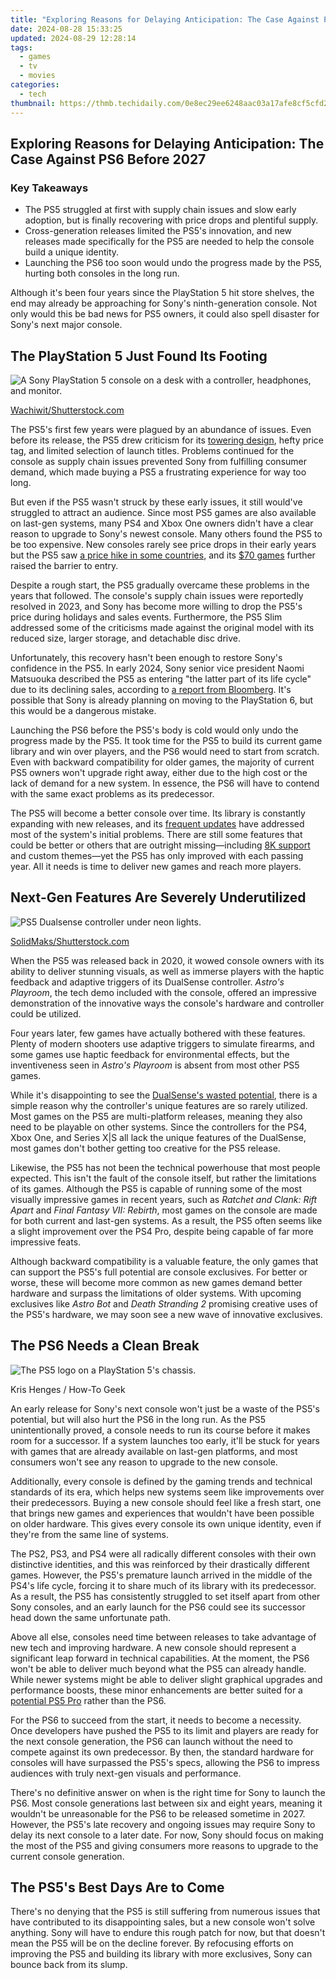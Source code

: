 ```yaml
---
title: "Exploring Reasons for Delaying Anticipation: The Case Against PS6 Before 2027"
date: 2024-08-28 15:33:25
updated: 2024-08-29 12:28:14
tags:
  - games
  - tv
  - movies
categories:
  - tech
thumbnail: https://thmb.techidaily.com/0e8ec29ee6248aac03a17afe8cf5cfd2ec9d4e36dfc8648cae868f4622fb576a.jpg
---
```


## Exploring Reasons for Delaying Anticipation: The Case Against PS6 Before 2027

### Key Takeaways

* The PS5 struggled at first with supply chain issues and slow early adoption, but is finally recovering with price drops and plentiful supply.
* Cross-generation releases limited the PS5's innovation, and new releases made specifically for the PS5 are needed to help the console build a unique identity.
* Launching the PS6 too soon would undo the progress made by the PS5, hurting both consoles in the long run.

 Although it's been four years since the PlayStation 5 hit store shelves, the end may already be approaching for Sony's ninth-generation console. Not only would this be bad news for PS5 owners, it could also spell disaster for Sony's next major console.

##  The PlayStation 5 Just Found Its Footing

![A Sony PlayStation 5 console on a desk with a controller, headphones, and monitor.](https://static1.howtogeekimages.com/wordpress/wp-content/uploads/2022/12/shutterstock_2183185269.jpg) 

[Wachiwit/Shutterstock.com](https://www.shutterstock.com/image-photo/bangkok-thailand-july-27-2022-playstation-2183185269)

 The PS5's first few years were plagued by an abundance of issues. Even before its release, the PS5 drew criticism for its [towering design](https://extra-guidance.techidaily.com/new-shade-savvy-mastering-the-art-of-color-adjustment-with-ease/), hefty price tag, and limited selection of launch titles. Problems continued for the console as supply chain issues prevented Sony from fulfilling consumer demand, which made buying a PS5 a frustrating experience for way too long.

 But even if the PS5 wasn't struck by these early issues, it still would've struggled to attract an audience. Since most PS5 games are also available on last-gen systems, many PS4 and Xbox One owners didn't have a clear reason to upgrade to Sony's newest console. Many others found the PS5 to be too expensive. New consoles rarely see price drops in their early years but the PS5 saw [a price hike in some countries](https://android-location-track.techidaily.com/top-5-tracking-apps-to-track-samsung-galaxy-a05s-without-them-knowing-drfone-by-drfone-virtual-android/), and its [$70 games](https://screen-activity-recording.techidaily.com/vdq-quickscreen-recorder-report-in-depth-analysis-for-2024/) further raised the barrier to entry.

 Despite a rough start, the PS5 gradually overcame these problems in the years that followed. The console's supply chain issues were reportedly resolved in 2023, and Sony has become more willing to drop the PS5's price during holidays and sales events. Furthermore, the PS5 Slim addressed some of the criticisms made against the original model with its reduced size, larger storage, and detachable disc drive.

 Unfortunately, this recovery hasn't been enough to restore Sony's confidence in the PS5\. In early 2024, Sony senior vice president Naomi Matsuouka described the PS5 as entering "the latter part of its life cycle" due to its declining sales, according to [a report from Bloomberg](https://www.bloomberg.com/news/articles/2024-02-14/sony-lowers-sales-outlook-after-underwhelming-ps5-sales). It's possible that Sony is already planning on moving to the PlayStation 6, but this would be a dangerous mistake.

 Launching the PS6 before the PS5's body is cold would only undo the progress made by the PS5\. It took time for the PS5 to build its current game library and win over players, and the PS6 would need to start from scratch. Even with backward compatibility for older games, the majority of current PS5 owners won't upgrade right away, either due to the high cost or the lack of demand for a new system. In essence, the PS6 will have to contend with the same exact problems as its predecessor.

 The PS5 will become a better console over time. Its library is constantly expanding with new releases, and its [frequent updates](https://screen-sharing-recording.techidaily.com/best-3ip-top-audio-capture-apps-for-2024/) have addressed most of the system's initial problems. There are still some features that could be better or others that are outright missing—including [8K support](https://eaxpv-info.techidaily.com/updated-skyrocket-traffic-innovative-strategies-for-youtube-backlink-acquisition/) and custom themes—yet the PS5 has only improved with each passing year. All it needs is time to deliver new games and reach more players.

##  Next-Gen Features Are Severely Underutilized

![PS5 Dualsense controller under neon lights.](https://static1.howtogeekimages.com/wordpress/wp-content/uploads/2023/12/ps5-dualsense-controller-under-neon-lights.jpg) 

[SolidMaks/Shutterstock.com](https://www.shutterstock.com/image-photo/december-3-2020-odessa-ukraine-white-1890314401)

 When the PS5 was released back in 2020, it wowed console owners with its ability to deliver stunning visuals, as well as immerse players with the haptic feedback and adaptive triggers of its DualSense controller. _Astro's Playroom_, the tech demo included with the console, offered an impressive demonstration of the innovative ways the console's hardware and controller could be utilized.

 Four years later, few games have actually bothered with these features. Plenty of modern shooters use adaptive triggers to simulate firearms, and some games use haptic feedback for environmental effects, but the inventiveness seen in _Astro's Playroom_ is absent from most other PS5 games.

 While it's disappointing to see the [DualSense's wasted potential](https://screen-mirroring-recording.techidaily.com/new-saving-your-iphone-screen-a-step-by-step-approach-for-2024/), there is a simple reason why the controller's unique features are so rarely utilized. Most games on the PS5 are multi-platform releases, meaning they also need to be playable on other systems. Since the controllers for the PS4, Xbox One, and Series X|S all lack the unique features of the DualSense, most games don't bother getting too creative for the PS5 release.

 Likewise, the PS5 has not been the technical powerhouse that most people expected. This isn't the fault of the console itself, but rather the limitations of its games. Although the PS5 is capable of running some of the most visually impressive games in recent years, such as _Ratchet and Clank: Rift Apart_ and _Final Fantasy VII: Rebirth_, most games on the console are made for both current and last-gen systems. As a result, the PS5 often seems like a slight improvement over the PS4 Pro, despite being capable of far more impressive feats.

 Although backward compatibility is a valuable feature, the only games that can support the PS5's full potential are console exclusives. For better or worse, these will become more common as new games demand better hardware and surpass the limitations of older systems. With upcoming exclusives like _Astro Bot_ and _Death Stranding 2_ promising creative uses of the PS5's hardware, we may soon see a new wave of innovative exclusives.

##  The PS6 Needs a Clean Break

![The PS5 logo on a PlayStation 5's chassis.](https://static1.howtogeekimages.com/wordpress/wp-content/uploads/2024/04/53398531200_04eab5f89c_o.jpg) 

Kris Henges / How-To Geek

 An early release for Sony's next console won't just be a waste of the PS5's potential, but will also hurt the PS6 in the long run. As the PS5 unintentionally proved, a console needs to run its course before it makes room for a successor. If a system launches too early, it'll be stuck for years with games that are already available on last-gen platforms, and most consumers won't see any reason to upgrade to the new console.

 Additionally, every console is defined by the gaming trends and technical standards of its era, which helps new systems seem like improvements over their predecessors. Buying a new console should feel like a fresh start, one that brings new games and experiences that wouldn't have been possible on older hardware. This gives every console its own unique identity, even if they're from the same line of systems.

 The PS2, PS3, and PS4 were all radically different consoles with their own distinctive identities, and this was reinforced by their drastically different games. However, the PS5's premature launch arrived in the middle of the PS4's life cycle, forcing it to share much of its library with its predecessor. As a result, the PS5 has consistently struggled to set itself apart from other Sony consoles, and an early launch for the PS6 could see its successor head down the same unfortunate path.

 Above all else, consoles need time between releases to take advantage of new tech and improving hardware. A new console should represent a significant leap forward in technical capabilities. At the moment, the PS6 won't be able to deliver much beyond what the PS5 can already handle. While newer systems might be able to deliver slight graphical upgrades and performance boosts, these minor enhancements are better suited for a [potential PS5 Pro](https://some-approaches.techidaily.com/updated-unlock-srt-mastery-a-detailed-manual-and-tips/) rather than the PS6.

 For the PS6 to succeed from the start, it needs to become a necessity. Once developers have pushed the PS5 to its limit and players are ready for the next console generation, the PS6 can launch without the need to compete against its own predecessor. By then, the standard hardware for consoles will have surpassed the PS5's specs, allowing the PS6 to impress audiences with truly next-gen visuals and performance.

 There's no definitive answer on when is the right time for Sony to launch the PS6\. Most console generations last between six and eight years, meaning it wouldn't be unreasonable for the PS6 to be released sometime in 2027\. However, the PS5's late recovery and ongoing issues may require Sony to delay its next console to a later date. For now, Sony should focus on making the most of the PS5 and giving consumers more reasons to upgrade to the current console generation.

##  The PS5's Best Days Are to Come

 There's no denying that the PS5 is still suffering from numerous issues that have contributed to its disappointing sales, but a new console won't solve anything. Sony will have to endure this rough patch for now, but that doesn't mean the PS5 will be on the decline forever. By refocusing efforts on improving the PS5 and building its library with more exclusives, Sony can bounce back from its slump.

<ins class="adsbygoogle"
     style="display:block"
     data-ad-format="autorelaxed"
     data-ad-client="ca-pub-7571918770474297"
     data-ad-slot="1223367746"></ins>



<ins class="adsbygoogle"
     style="display:block"
     data-ad-client="ca-pub-7571918770474297"
     data-ad-slot="8358498916"
     data-ad-format="auto"
     data-full-width-responsive="true"></ins>
